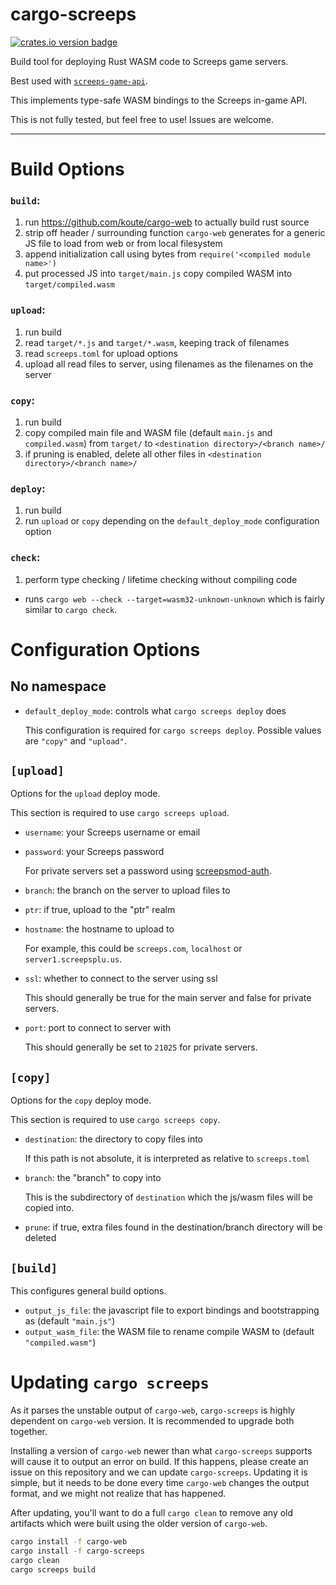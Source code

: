 cargo-screeps
=============

[![crates.io version badge][cratesio-badge]][crate]

Build tool for deploying Rust WASM code to Screeps game servers.

Best used with [`screeps-game-api`].

This implements type-safe WASM bindings to the Screeps in-game API.

This is not fully tested, but feel free to use! Issues are welcome.

---

# Build Options

### `build`:

1. run https://github.com/koute/cargo-web to actually build rust source
2. strip off header / surrounding function `cargo-web` generates for a generic JS file to load from
   web or from local filesystem
3. append initialization call using bytes from `require('<compiled module name>')`
4. put processed JS into `target/main.js` copy compiled WASM into `target/compiled.wasm`

### `upload`:

1. run build
2. read `target/*.js` and `target/*.wasm`, keeping track of filenames
3. read `screeps.toml` for upload options
4. upload all read files to server, using filenames as the filenames on the server

### `copy`:

1. run build
2. copy compiled main file and WASM file (default `main.js` and `compiled.wasm`) from `target/` to
   `<destination directory>/<branch name>/`
3. if pruning is enabled, delete all other files in `<destination directory>/<branch name>/`

### `deploy`:

1. run build
2. run `upload` or `copy` depending on the `default_deploy_mode` configuration option

### `check`:

1. perform type checking / lifetime checking without compiling code
  - runs `cargo web --check --target=wasm32-unknown-unknown` which is fairly similar to
    `cargo check`.

# Configuration Options

## No namespace

- `default_deploy_mode`: controls what `cargo screeps deploy` does

  This configuration is required for `cargo screeps deploy`. Possible values are `"copy"`
  and `"upload"`.

## `[upload]`

Options for the `upload` deploy mode.

This section is required to use `cargo screeps upload`.

- `username`: your Screeps username or email
- `password`: your Screeps password

  For private servers set a password using [screepsmod-auth].
- `branch`: the branch on the server to upload files to
- `ptr`: if true, upload to the "ptr" realm
- `hostname`: the hostname to upload to

  For example, this could be `screeps.com`, `localhost` or `server1.screepsplu.us`.
- `ssl`: whether to connect to the server using ssl

  This should generally be true for the main server and false for private servers.
- `port`: port to connect to server with

  This should generally be set to `21025` for private servers.

## `[copy]`

Options for the `copy` deploy mode.

This section is required to use `cargo screeps copy`.

- `destination`: the directory to copy files into

  If this path is not absolute, it is interpreted as relative to `screeps.toml`
- `branch`: the "branch" to copy into

  This is the subdirectory of `destination` which the js/wasm files will be copied into.
- `prune`: if true, extra files found in the destination/branch directory will be deleted

## `[build]`

This configures general build options.

- `output_js_file`: the javascript file to export bindings and bootstrapping as
  (default `"main.js"`)
- `output_wasm_file`: the WASM file to rename compile WASM to (default `"compiled.wasm"`)

# Updating `cargo screeps`

As it parses the unstable output of `cargo-web`, `cargo-screeps` is highly dependent on `cargo-web`
version. It is recommended to upgrade both together.

Installing a version of `cargo-web` newer than what `cargo-screeps` supports will cause it to
output an error on build. If this happens, please create an issue on this repository and we can
update `cargo-screeps`. Updating it is simple, but it needs to be done every time `cargo-web`
changes the output format, and we might not realize that has happened.

After updating, you'll want to do a full `cargo clean` to remove any old artifacts which were built
using the older version of `cargo-web`.

```sh
cargo install -f cargo-web
cargo install -f cargo-screeps
cargo clean
cargo screeps build
```

[cratesio-badge]: http://meritbadge.herokuapp.com/cargo-screeps
[crate]: https://crates.io/crates/cargo-screeps/
[`screeps-game-api`]: https://github.com/daboross/screeps-in-rust-via-wasm/
[screepsmod-auth]: https://www.npmjs.com/package/screepsmod-auth


